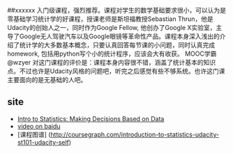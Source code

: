 
##xxxxxx
入门级课程，强烈推荐。课程对学生的数学基础要求很小，可以认为是零基础学习统计学的好课程，授课老师是斯坦福教授Sebastian Thrun，他是Udacity的创始人之一，同时作为Google Fellow, 他创办了Google X实验室，主导了Google无人驾驶汽车以及Google眼镜等革命性产品。课程本身深入浅出的介绍了统计学的大多数基本概念，只要认真回答每节课的小问题，同时认真完成homework, 包括用python写个小的统计程序，应该会大有收获。
MOOC学霸 @wzyer 对这门课程的评价是：课程本身内容很不错，涵盖了统计基本的知识点。不过也许是Udacity风格的问题吧，听完之后感觉有些不够系统。也许这门课主要面向的是无基础的人吧。


## site
* [Intro to Statistics: Making Decisions Based on Data](https://www.udacity.com/course/st101) 
* [video on baidu](http://pan.baidu.com/share/link?shareid=4222487702&uk=2385754924)
* [课程图谱] (http://coursegraph.com/introduction-to-statistics-udacity-st101-udacity-self)
